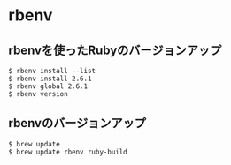 # rbenv

## rbenvを使ったRubyのバージョンアップ

```
$ rbenv install --list
$ rbenv install 2.6.1
$ rbenv global 2.6.1
$ rbenv version
```

## rbenvのバージョンアップ

```
$ brew update
$ brew update rbenv ruby-build
```
